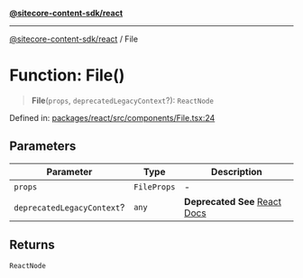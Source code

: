 [**@sitecore-content-sdk/react**](../README.md)

***

[@sitecore-content-sdk/react](../README.md) / File

# Function: File()

> **File**(`props`, `deprecatedLegacyContext`?): `ReactNode`

Defined in: [packages/react/src/components/File.tsx:24](https://github.com/Sitecore/content-sdk/blob/7431276a7299d7d9f331859c62da70341d8eed40/packages/react/src/components/File.tsx#L24)

## Parameters

| Parameter | Type | Description |
| ------ | ------ | ------ |
| `props` | `FileProps` | - |
| `deprecatedLegacyContext`? | `any` | **Deprecated** **See** [React Docs](https://legacy.reactjs.org/docs/legacy-context.html#referencing-context-in-lifecycle-methods) |

## Returns

`ReactNode`
